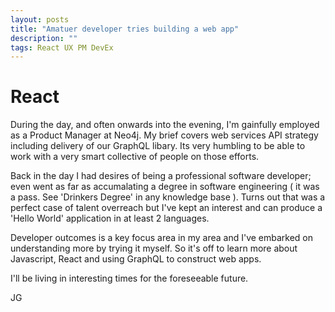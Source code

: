 ```yaml
---
layout: posts
title: "Amatuer developer tries building a web app"
description: ""
tags: React UX PM DevEx
---
```


# React 
During the day, and often onwards into the evening, I'm gainfully employed as a Product Manager at Neo4j.  My brief covers web services API strategy including delivery of our GraphQL libary.  Its very humbling to be able to work with a very smart collective of people on those efforts. 

Back in the day I had desires of being a professional software developer; even went as far as accumalating a  degree in software engineering ( it was a pass. See 'Drinkers Degree' in any knowledge base ).  Turns out that was a perfect case of talent overreach but I've kept an interest and can produce a 'Hello World' application in at least 2 languages.  

Developer outcomes is a key focus area in my area and I've embarked on understanding more by trying it myself.  So it's off to learn more about Javascript, React and using GraphQL to construct web apps. 

I'll be living in interesting times for the foreseeable future.

JG
